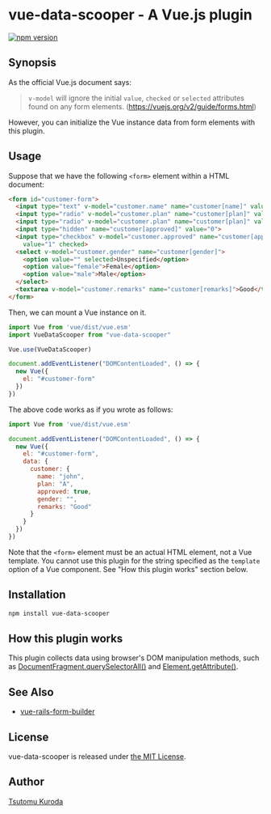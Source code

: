 # vue-data-scooper - A Vue.js plugin

[![npm version](https://badge.fury.io/js/vue-data-scooper.svg)](https://badge.fury.io/js/vue-data-scooper)

## Synopsis

As the official Vue.js document says:

> `v-model` will ignore the initial `value`, `checked` or `selected` attributes
> found on any form elements.
> (https://vuejs.org/v2/guide/forms.html)

However, you can initialize the Vue instance data from form elements with this plugin.

## Usage

Suppose that we have the following `<form>` element within a HTML document:

```html
<form id="customer-form">
  <input type="text" v-model="customer.name" name="customer[name]" value="john">
  <input type="radio" v-model="customer.plan" name="customer[plan]" value="A" checked>
  <input type="radio" v-model="customer.plan" name="customer[plan]" value="B">
  <input type="hidden" name="customer[approved]" value="0">
  <input type="checkbox" v-model="customer.approved" name="customer[approved]"
    value="1" checked>
  <select v-model="customer.gender" name="customer[gender]">
    <option value="" selected>Unspecified</option>
    <option value="female">Female</option>
    <option value="male">Male</option>
  </select>
  <textarea v-model="customer.remarks" name="customer[remarks]">Good</textarea>
</form>
```

Then, we can mount a Vue instance on it.

```javascript
import Vue from 'vue/dist/vue.esm'
import VueDataScooper from "vue-data-scooper"

Vue.use(VueDataScooper)

document.addEventListener("DOMContentLoaded", () => {
  new Vue({
    el: "#customer-form"
  })
})
```

The above code works as if you wrote as follows:

```javascript
import Vue from 'vue/dist/vue.esm'

document.addEventListener("DOMContentLoaded", () => {
  new Vue({
    el: "#customer-form",
    data: {
      customer: {
        name: "john",
        plan: "A",
        approved: true,
        gender: "",
        remarks: "Good"
      }
    }
  })
})
```

Note that the `<form>` element must be an actual HTML element, not a Vue template.
You cannot use this plugin for the string specified as the `template` option
of a Vue component. See "How this plugin works" section below.

## Installation

```bash
npm install vue-data-scooper
```

## How this plugin works

This plugin collects data using browser's DOM manipulation methods, such as
[DocumentFragment.querySelectorAll()](https://developer.mozilla.org/en-US/docs/Web/API/DocumentFragment/querySelectorAll) and [Element.getAttribute()](https://developer.mozilla.org/en-US/docs/Web/API/Element/getAttribute).

## See Also

* [vue-rails-form-builder](https://github.com/kuroda/vue-rails-form-builder)

## License

vue-data-scooper is released under [the MIT License](LICENSE).

## Author

[Tsutomu Kuroda](https://github.com/kuroda)
